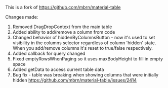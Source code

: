 This is a fork of https://github.com/mbrn/material-table

Changes made:

1. Removed DragDropContext from the main table
1. Added ability to add/remove a column from code
1. Changed behavior of hiddenByColumnsButton - now it's used to set visibility in the columns selector regardless of column 'hidden' state. When you add/remove columns it's reset to true/false respectively.
1. Added callback for query changed
1. Fixed emptyRowsWhenPaging so it uses maxBodyHeight to fill in empty space
1. Added getData to access current table data
1. Bug fix - table was breaking when showing columns that were initially hidden https://github.com/mbrn/material-table/issues/2414
